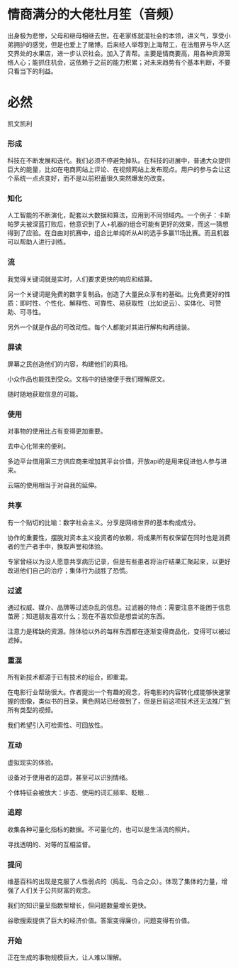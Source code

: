 # 情商满分的大佬杜月笙（音频）

出身极为悲惨，父母和继母相继去世。在老家练就混社会的本领，讲义气，享受小弟拥护的感觉，但是也爱上了赌博。后来经人举荐到上海帮工，在法租界与华人区交界处的水果店，进一步认识社会。加入了青帮。主要是情商要高，用各种资源笼络人心；能抓住机会，这依赖于之前的能力积累；对未来趋势有个基本判断，不要只看当下的利益。



# 必然

凯文凯利

### 形成

科技在不断发展和迭代。我们必须不停避免掉队。在科技的进展中，普通大众提供巨大的能量，比如在电商网站上评论、在视频网站上发布观点。用户的参与会让这个系统一点点变好，而不是以前积蓄很久突然爆发的改变。

### 知化

人工智能的不断演化，配套以大数据和算法，应用到不同领域内。一个例子：卡斯帕罗夫被深蓝打败后，他意识到了人+机器的组合可能有更好的效果，而这一猜想得到了应验。在自由对抗赛中，组合比单纯听从AI的选手多赢11场比赛。而且机器可以帮助人进行训练。

### 流

我觉得关键词就是实时，人们要求更快的响应和结算。

另一个关键词是免费的数字复制品，创造了大量民众享有的基础。比免费更好的性质：即时性、个性化、解释性、可靠性、易获取性（比如说云）、实体化、可赞助、可寻性。

另外一个就是作品的可改动性。每个人都能对其进行解构和再组装。

### 屏读

屏幕之民创造他们的内容，构建他们的真相。

小众作品也能找到受众。文档中的链接便于我们理解原文。

随时随地获取信息的可能。

### 使用

对事物的使用比占有变得更加重要。

去中心化带来的便利。

多边平台借用第三方供应商来增加其平台价值，开放api的是用来促进他人参与进来。

云端的使用相当于对自我的延伸。

### 共享

有一个贴切的比喻：数字社会主义。分享是网络世界的基本构成成分。

协作的重要性，摆脱对资本主义投资者的依赖，将成果所有权保留在同时也是消费者的生产者手中，换取声誉和体验。

专家曾经以为没人愿意共享病历记录，但是有些患者将治疗结果汇聚起来，以更好改进他们自己的治疗；集体行为战胜了恐慌。

### 过滤

通过权威、媒介、品牌等过滤杂乱的信息。过滤器的特点：需要注意不能困于信息茧房；知道朋友喜欢什么；现在不喜欢但是想尝试的东西。

注意力是稀缺的资源。除体验以外的每样东西都在逐渐变得商品化，变得可以被过滤掉。

### 重混

所有新技术都源于已有技术的组合，即重混。

在电影行业帮助很大。作者提出一个有趣的观念，将电影的内容转化成能够快速掌握的图像，类似书的目录。黄色网站已经做到了，但是目前这项技术还无法推广到所有类型的视频。

我们希望引入可检索性、可回放性。

### 互动

虚拟现实的体验。

设备对于使用者的追踪，甚至可以识别情绪。

个体特征会被放大：步态、使用的词汇频率、眨眼...

### 追踪

收集各种可量化指标的数据。不可量化的，也可以是生活流的照片。

寻找透明的、对等的互相监督。

### 提问

维基百科的出现是克服了人性弱点的（捣乱、乌合之众）。体现了集体的力量，增强了人们关于公共财富的观念。

我们的知识量呈指数型增长，但问题数量增长更快。

谷歌搜索提供了巨大的经济价值。答案变得廉价，问题变得有价值。

### 开始

正在生成的事物规模巨大，让人难以理解。



